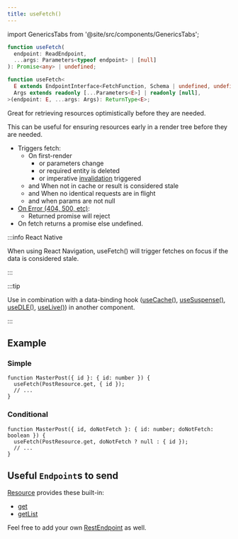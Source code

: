 ```yaml
---
title: useFetch()
---
```


import GenericsTabs from '@site/src/components/GenericsTabs';

<head>
  <title>useFetch() - Declarative fetch triggers</title>
  <meta name="docsearch:pagerank" content="10"/>
</head>

<GenericsTabs>

```typescript
function useFetch(
  endpoint: ReadEndpoint,
  ...args: Parameters<typeof endpoint> | [null]
): Promise<any> | undefined;
```

```typescript
function useFetch<
  E extends EndpointInterface<FetchFunction, Schema | undefined, undefined>,
  Args extends readonly [...Parameters<E>] | readonly [null],
>(endpoint: E, ...args: Args): ReturnType<E>;
```

</GenericsTabs>

Great for retrieving resources optimistically before they are needed.

This can be useful for ensuring resources early in a render tree before they are needed.

- Triggers fetch:
  - On first-render
    - or parameters change
    - or required entity is deleted
    - or imperative [invalidation](./Controller.md#invalidate) triggered
  - and When not in cache or result is considered stale
  - and When no identical requests are in flight
  - and when params are not null
- [On Error (404, 500, etc)](https://www.restapitutorial.com/httpstatuscodes.html):
  - Returned promise will reject
- On fetch returns a promise else undefined.

:::info React Native

When using React Navigation, useFetch() will trigger fetches on focus if the data is considered
stale.

:::

:::tip

Use in combination with a data-binding hook ([useCache()](./useCache.md), [useSuspense()](./useSuspense.md), [useDLE()](./useDLE.md), [useLive()](./useLive.md))
in another component.

:::

## Example

### Simple

```tsx
function MasterPost({ id }: { id: number }) {
  useFetch(PostResource.get, { id });
  // ...
}
```

### Conditional

```tsx
function MasterPost({ id, doNotFetch }: { id: number; doNotFetch: boolean }) {
  useFetch(PostResource.get, doNotFetch ? null : { id });
  // ...
}
```

## Useful `Endpoint`s to send

[Resource](/rest/api/createResource#members) provides these built-in:

- [get](/rest/api/createResource#get)
- [getList](/rest/api/createResource#getlist)

Feel free to add your own [RestEndpoint](/rest/api/RestEndpoint) as well.

